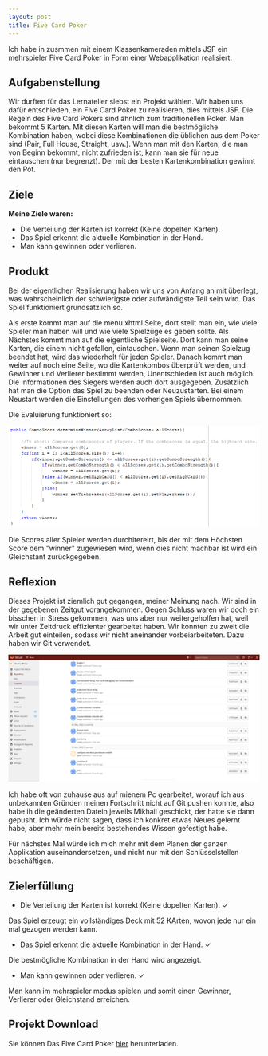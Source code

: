```yaml
---
layout: post
title: Five Card Poker
---
```


Ich habe in zusmmen mit einem Klassenkameraden mittels JSF ein mehrspieler Five Card Poker in Form einer Webapplikation realisiert.
<!--break-->

## Aufgabenstellung
Wir durften für das Lernatelier slebst ein Projekt wählen. Wir haben uns dafür entschieden, ein Five Card Poker zu realisieren, dies mittels JSF.
Die Regeln des Five Card Pokers sind ähnlich zum traditionellen Poker. Man bekommt 5 Karten. Mit diesen Karten will man die bestmögliche Kombination haben, wobei diese Kombinationen die üblichen aus dem Poker sind (Pair, Full House, Straight, usw.).
Wenn man mit den Karten, die man von Beginn bekommt, nicht zufrieden ist, kann man sie für neue eintauschen (nur begrenzt). Der mit der besten Kartenkombination gewinnt den Pot.

## Ziele

**Meine Ziele waren:**

- Die Verteilung der Karten ist korrekt (Keine dopelten Karten).
- Das Spiel erkennt die aktuelle Kombination in der Hand.
- Man kann gewinnen oder verlieren. 

## Produkt

Bei der eigentlichen Realisierung haben wir uns von Anfang an mit überlegt, was wahrscheinlich der schwierigste oder aufwändigste Teil sein wird. Das Spiel funktioniert grundsätzlich so.

Als erste kommt man auf die menu.xhtml Seite, dort stellt man ein, wie viele Spieler man haben will und wie viele Spielzüge es geben sollte. Als Nächstes kommt man auf die eigentliche Spielseite. Dort kann man seine Karten, die einem nicht gefallen, eintauschen. Wenn man seinen Spielzug beendet hat, wird das wiederholt für jeden Spieler. 
Danach kommt man weiter auf noch eine Seite, wo die Kartenkombos überprüft werden, und Gewinner und Verlierer bestimmt werden, Unentschieden ist auch möglich. Die Informationen des Siegers werden auch dort ausgegeben. Zusätzlich hat man die Option das Spiel zu beenden oder Neuzustarten. Bei einem Neustart werden die Einstellungen des vorherigen Spiels übernommen. 

Die Evaluierung funktioniert so:

![determineWinner](images/determineWinner.png)

Die Scores aller Spieler werden durchitereirt, bis der mit dem Höchsten Score dem "winner" zugewiesen wird, wenn dies nicht machbar ist wird ein Gleichstant zurückgegeben. 

## Reflexion

Dieses Projekt ist ziemlich gut gegangen, meiner Meinung nach. Wir sind in der gegebenen Zeitgut vorangekommen. Gegen Schluss waren wir doch ein bisschen in Stress gekommen, was uns aber nur weitergeholfen hat, weil wir unter Zeitdruck effizienter gearbeitet haben. 
Wir konnten zu zweit die Arbeit gut einteilen, sodass wir nicht aneinander vorbeiarbeiteten. Dazu haben wir Git verwendet.

![commitverlauf](images/commitverlaufFCP.png)

Ich habe oft von zuhause aus auf mienem Pc gearbeitet, worauf ich aus unbekannten Gründen meinen Fortschritt nicht auf Git pushen konnte, also habe ih die geänderten Datein jeweils Mikhail geschickt, der hatte sie dann gepusht. Ich würde nicht sagen, dass ich konkret etwas Neues gelernt habe, aber mehr mein bereits bestehendes Wissen gefestigt habe.

Für nächstes Mal würde ich mich mehr mit dem Planen der ganzen Applikation auseinandersetzen, und nicht nur mit den Schlüsselstellen beschäftigen.

## Zielerfüllung

- Die Verteilung der Karten ist korrekt (Keine dopelten Karten). ✓

Das Spiel erzeugt ein vollständiges Deck mit 52 KArten, wovon jede nur ein mal gezogen werden kann.

- Das Spiel erkennt die aktuelle Kombination in der Hand. ✓

Die bestmögliche Kombination in der Hand wird angezeigt.

- Man kann gewinnen oder verlieren. ✓

Man kann im mehrspieler modus spielen und somit einen Gewinner, Verlierer oder Gleichstand erreichen.

## Projekt Download

Sie können Das Five Card Poker  <a href="files/fivecardpoker.zip" download>hier</a> herunterladen.

